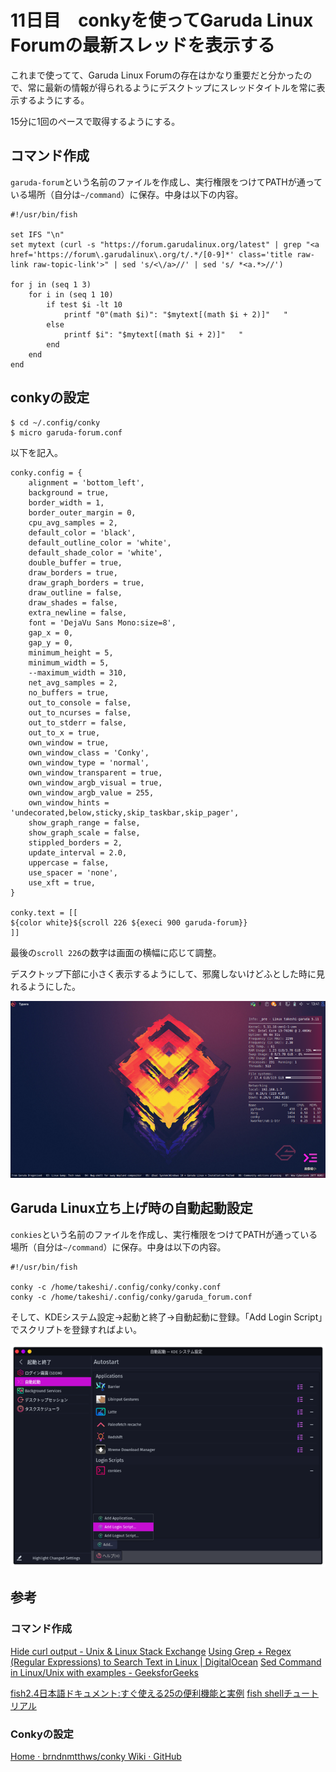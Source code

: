 # 11日目　conkyを使ってGaruda Linux Forumの最新スレッドを表示する

これまで使ってて、Garuda Linux Forumの存在はかなり重要だと分かったので、常に最新の情報が得られるようにデスクトップにスレッドタイトルを常に表示するようにする。

15分に1回のペースで取得するようにする。

## コマンド作成

`garuda-forum`という名前のファイルを作成し、実行権限をつけてPATHが通っている場所（自分は`~/command`）に保存。中身は以下の内容。

~~~shell
#!/usr/bin/fish

set IFS "\n"
set mytext (curl -s "https://forum.garudalinux.org/latest" | grep "<a href='https://forum\.garudalinux\.org/t/.*/[0-9]*' class='title raw-link raw-topic-link'>" | sed 's/<\/a>//' | sed 's/ *<a.*>//')

for j in (seq 1 3)
    for i in (seq 1 10)
        if test $i -lt 10
            printf "0"(math $i)": "$mytext[(math $i + 2)]"   "
        else
            printf $i": "$mytext[(math $i + 2)]"   "
        end
    end
end
~~~

## conkyの設定

~~~shell
$ cd ~/.config/conky
$ micro garuda-forum.conf
~~~

以下を記入。

~~~
conky.config = {
    alignment = 'bottom_left',
    background = true,
    border_width = 1,
    border_outer_margin = 0,
    cpu_avg_samples = 2,
    default_color = 'black',
    default_outline_color = 'white',
    default_shade_color = 'white',
    double_buffer = true,
    draw_borders = true,
    draw_graph_borders = true,
    draw_outline = false,
    draw_shades = false,
    extra_newline = false,
    font = 'DejaVu Sans Mono:size=8',
    gap_x = 0,
    gap_y = 0,
    minimum_height = 5,
    minimum_width = 5,
    --maximum_width = 310,
    net_avg_samples = 2,
    no_buffers = true,
    out_to_console = false,
    out_to_ncurses = false,
    out_to_stderr = false,
    out_to_x = true,
    own_window = true,
    own_window_class = 'Conky',
    own_window_type = 'normal',
    own_window_transparent = true,
    own_window_argb_visual = true,
    own_window_argb_value = 255,
    own_window_hints = 'undecorated,below,sticky,skip_taskbar,skip_pager',
    show_graph_range = false,
    show_graph_scale = false,
    stippled_borders = 2,
    update_interval = 2.0,
    uppercase = false,
    use_spacer = 'none',
    use_xft = true,
}

conky.text = [[
${color white}${scroll 226 ${execi 900 garuda-forum}}
]]

~~~

最後の`scroll 226`の数字は画面の横幅に応じて調整。

デスクトップ下部に小さく表示するようにして、邪魔しないけどふとした時に見れるようにした。

![rs-ss_20210502134102](image/day11_garuda_forum_with_conky/rs-ss_20210502134102.png)

## Garuda Linux立ち上げ時の自動起動設定

`conkies`という名前のファイルを作成し、実行権限をつけてPATHが通っている場所（自分は`~/command`）に保存。中身は以下の内容。

~~~shell
#!/usr/bin/fish

conky -c /home/takeshi/.config/conky/conky.conf
conky -c /home/takeshi/.config/conky/garuda_forum.conf
~~~

そして、KDEシステム設定→起動と終了→自動起動に登録。「Add Login Script」でスクリプトを登録すればよい。

![image-20210502133340008](image/day11_garuda_forum_with_conky/rs-image-20210502133340008.png)

## 参考

### コマンド作成

[Hide curl output - Unix & Linux Stack Exchange](https://unix.stackexchange.com/questions/196549/hide-curl-output)
[Using Grep + Regex (Regular Expressions) to Search Text in Linux | DigitalOcean](https://www.digitalocean.com/community/tutorials/using-grep-regular-expressions-to-search-for-text-patterns-in-linux)
[Sed Command in Linux/Unix with examples - GeeksforGeeks](https://www.geeksforgeeks.org/sed-command-in-linux-unix-with-examples/)

[fish2.4日本語ドキュメント:すぐ使える25の便利機能と実例](http://fish.rubikitch.com/document-ja/)
[fish shellチュートリアル](http://fish.rubikitch.com/tutorial/)

### Conkyの設定

[Home · brndnmtthws/conky Wiki · GitHub](https://github.com/brndnmtthws/conky/wiki)
